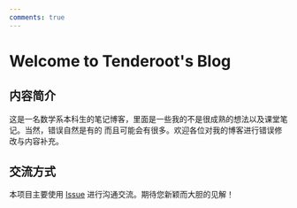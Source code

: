```yaml
---
comments: true
---
```



# Welcome to Tenderoot's Blog

## 内容简介

这是一名数学系本科生的笔记博客，里面是一些我的不是很成熟的想法以及课堂笔记。当然，错误自然是有的
而且可能会有很多。欢迎各位对我的博客进行错误修改与内容补充。

## 交流方式

本项目主要使用 [Issue](https://github.com/G-Tenderfoot/G-Tenderfoot.github.io/issues) 进行沟通交流。期待您新颖而大胆的见解！
